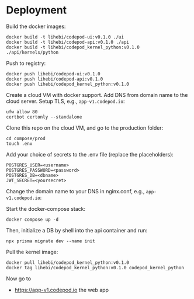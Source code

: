# Deployment

Build the docker images:

```
docker build -t lihebi/codepod-ui:v0.1.0 ./ui
docker build -t lihebi/codepod-api:v0.1.0 ./api
docker build -t lihebi/codepod_kernel_python:v0.1.0 ./api/kernels/python
```

Push to registry:

```
docker push lihebi/codepod-ui:v0.1.0
docker push lihebi/codepod-api:v0.1.0
docker push lihebi/codepod_kernel_python:v0.1.0
```

Create a cloud VM with docker support. Add DNS from domain name to the cloud
server. Setup TLS, e.g., `app-v1.codepod.io`:

```
ufw allow 80
certbot certonly --standalone
```

Clone this repo on the cloud VM, and go to the production folder:

```
cd compose/prod
touch .env
```

Add your choice of secrets to the .env file (replace the placeholders):

```
POSTGRES_USER=<username>
POSTGRES_PASSWORD=<password>
POSTGRES_DB=<dbname>
JWT_SECRET=<yoursecret>
```

Change the domain name to your DNS in nginx.conf, e.g., `app-v1.codepod.io`:

Start the docker-compose stack:

```
docker compose up -d
```

Then, initialize a DB by shell into the api container and run:

```
npx prisma migrate dev --name init
```

Pull the kernel image:

```
docker pull lihebi/codepod_kernel_python:v0.1.0
docker tag lihebi/codepod_kernel_python:v0.1.0 codepod_kernel_python
```

Now go to

- https://app-v1.codepod.io the web app
